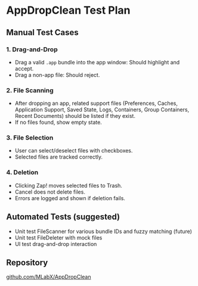 # AppDropClean Test Plan

## Manual Test Cases

### 1. Drag-and-Drop
- Drag a valid `.app` bundle into the app window: Should highlight and accept.
- Drag a non-app file: Should reject.

### 2. File Scanning
- After dropping an app, related support files (Preferences, Caches, Application Support, Saved State, Logs, Containers, Group Containers, Recent Documents) should be listed if they exist.
- If no files found, show empty state.

### 3. File Selection
- User can select/deselect files with checkboxes.
- Selected files are tracked correctly.

### 4. Deletion
- Clicking Zap! moves selected files to Trash.
- Cancel does not delete files.
- Errors are logged and shown if deletion fails.

## Automated Tests (suggested)
- Unit test FileScanner for various bundle IDs and fuzzy matching (future)
- Unit test FileDeleter with mock files
- UI test drag-and-drop interaction

## Repository
[github.com/MLabX/AppDropClean](https://github.com/MLabX/AppDropClean) 